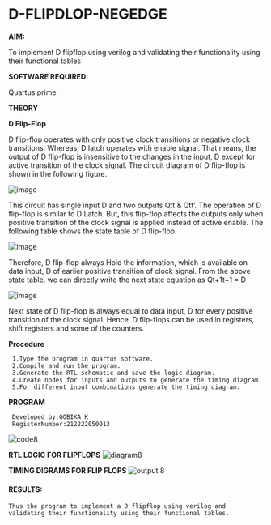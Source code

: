 # D-FLIPDLOP-NEGEDGE

**AIM:**

To implement  D flipflop using verilog and validating their functionality using their functional tables

**SOFTWARE REQUIRED:**

Quartus prime

**THEORY**

**D Flip-Flop**

D flip-flop operates with only positive clock transitions or negative clock transitions. Whereas, D latch operates with enable signal. That means, the output of D flip-flop is insensitive to the changes in the input, D except for active transition of the clock signal. The circuit diagram of D flip-flop is shown in the following figure.

![image](https://github.com/naavaneetha/D-FLIPDLOP-NEGEDGE/assets/154305477/48c81fe8-bc3f-40e7-95e2-519fc155ad51)

This circuit has single input D and two outputs Qtt & Qtt’. The operation of D flip-flop is similar to D Latch. But, this flip-flop affects the outputs only when positive transition of the clock signal is applied instead of active enable. The following table shows the state table of D flip-flop.

![image](https://github.com/naavaneetha/D-FLIPDLOP-NEGEDGE/assets/154305477/e5f3fda7-68ec-4a3a-a0a4-cf6f9cc4ab55)

Therefore, D flip-flop always Hold the information, which is available on data input, D of earlier positive transition of clock signal. From the above state table, we can directly write the next state equation as Qt+1t+1 = D

![image](https://github.com/naavaneetha/D-FLIPDLOP-NEGEDGE/assets/154305477/8592c0d8-2917-4142-91b9-d6c30dd891d2)

Next state of D flip-flop is always equal to data input, D for every positive transition of the clock signal. Hence, D flip-flops can be used in registers, shift registers and some of the counters.

**Procedure**
```
 1.Type the program in quartus software.
 2.Compile and run the program.
 3.Generate the RTL schematic and save the logic diagram.
 4.Create nodes for inputs and outputs to generate the timing diagram.
 5.For different input combinations generate the timing diagram. 
```




**PROGRAM**
```
 Developed by:GOBIKA K
 RegisterNumber:212222050013
```
![code8](https://github.com/Gobikakannan/D-FLIPDLOP-NEGEDGE/assets/163496346/e65e454a-90de-4b62-a499-9c04073c6613)

**RTL LOGIC FOR FLIPFLOPS**
![diagram8](https://github.com/Gobikakannan/D-FLIPDLOP-NEGEDGE/assets/163496346/8995fab3-b543-431f-a6ed-acc53495546d)


**TIMING DIGRAMS FOR FLIP FLOPS**
![output 8](https://github.com/Gobikakannan/D-FLIPDLOP-NEGEDGE/assets/163496346/9d791802-055e-4578-b55f-92e8d58e807f)


#### RESULTS:
    Thus the program to implement a D flipflop using verilog and validating their functionality using their functional tables.
